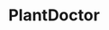 ---
license: mit
sdk: gradio
colorFrom: purple
colorTo: pink
title: PlantDoctor
emoji: 🌍
sdk_version: 5.21.0
app_file: chat_app.py
---